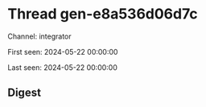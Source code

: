 # Thread gen-e8a536d06d7c
Channel: integrator

First seen: 2024-05-22 00:00:00

Last seen: 2024-05-22 00:00:00

## Digest


